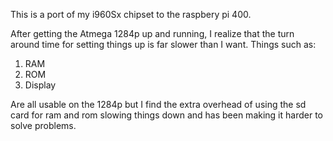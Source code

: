 This is a port of my i960Sx chipset to the raspbery pi 400.

After getting the Atmega 1284p up and running, I realize that the turn around time for setting things up is far slower than I want. Things such as:

1) RAM 
2) ROM
3) Display

Are all usable on the 1284p but I find the extra overhead of using the sd card for ram and rom slowing things down and has been making it harder to solve problems.

